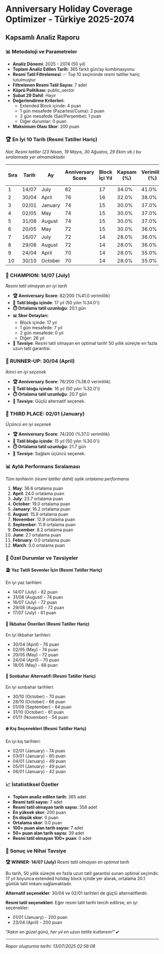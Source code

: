 # Anniversary Holiday Coverage Optimizer - Türkiye 2025-2074
## Kapsamlı Analiz Raporu

### 📊 Metodoloji ve Parametreler
- **Analiz Dönemi**: 2025 - 2074 (50 yıl)
- **Toplam Analiz Edilen Tarih**: 365 farklı gün/ay kombinasyonu
- **Resmi Tatil Filtrelemesi**: ✅ Top 10 seçiminde resmi tatiller hariç tutulmuştur
- **Filtrelenen Resmi Tatil Sayısı**: 7 adet
- **Köprü Politikası**: public_sector
- **Şubat 29 Dahil**: Hayır
- **Değerlendirme Kriterleri**: 
  - Extended Block içinde: 4 puan
  - 1 gün mesafede (Pazartesi/Cuma): 2 puan  
  - 2 gün mesafede (Salı/Perşembe): 1 puan
  - Diğer durumlar: 0 puan
- **Maksimum Olası Skor**: 200 puan

### 🏆 En İyi 10 Tarih (Resmi Tatiller Hariç)
*Not: Resmi tatiller (23 Nisan, 19 Mayıs, 30 Ağustos, 29 Ekim vb.) bu sıralamada yer almamaktadır.*

| Sıra | Tarih | Ay | Anniversary Score | Block İçi Yıl | Kapsam (%) | Verimlilik (%) | Ort. Block Uzunluğu |
|------|-------|-----|------------------|----------------|------------|----------------|---------------------|
| 1 | 14/07 | July | 82 | 17 | 34.0% | 41.0% | 20.1 gün |
| 2 | 30/04 | April | 76 | 16 | 32.0% | 38.0% | 20.7 gün |
| 3 | 02/01 | January | 74 | 15 | 30.0% | 37.0% | 21.7 gün |
| 4 | 02/05 | May | 74 | 15 | 30.0% | 37.0% | 21.7 gün |
| 5 | 31/08 | August | 74 | 15 | 30.0% | 37.0% | 21.7 gün |
| 6 | 20/05 | May | 72 | 15 | 30.0% | 36.0% | 20.3 gün |
| 7 | 16/07 | July | 72 | 14 | 28.0% | 36.0% | 19.2 gün |
| 8 | 29/08 | August | 72 | 14 | 28.0% | 36.0% | 22.9 gün |
| 9 | 24/04 | April | 70 | 14 | 28.0% | 35.0% | 21.8 gün |
| 10 | 30/10 | October | 70 | 14 | 28.0% | 35.0% | 21.8 gün |


### 🥇 CHAMPION: 14/07 (July)
*Resmi tatil olmayan en iyi tarih*
- **🏆 Anniversary Score**: 82/200 (%41.0 verimlilik)
- **📅 Tatil bloğu içinde**: 17 yıl (50 yılın %34.0'i)
- **⏱️ Ortalama tatil uzunluğu**: 20.1 gün
- **📊 Skor Detayları**: 
  - Block içinde: 17 yıl
  - 1 gün mesafede: 7 yıl
  - 2 gün mesafede: 0 yıl
  - Diğer: 26 yıl
- **🎯 Tavsiye**: Resmi tatil olmayan en optimal tarih! 50 yıllık süreçte en fazla uzun tatil garantisi.

### 🥈 RUNNER-UP: 30/04 (April)
*İkinci en iyi seçenek*
- **🏆 Anniversary Score**: 76/200 (%38.0 verimlilik)
- **📅 Tatil bloğu içinde**: 16 yıl (50 yılın %32.0'i)
- **⏱️ Ortalama tatil uzunluğu**: 20.7 gün
- **🎯 Tavsiye**: Güçlü alternatif seçenek.

### 🥉 THIRD PLACE: 02/01 (January)
*Üçüncü en iyi seçenek*
- **🏆 Anniversary Score**: 74/200 (%37.0 verimlilik)
- **📅 Tatil bloğu içinde**: 15 yıl (50 yılın %30.0'i)
- **⏱️ Ortalama tatil uzunluğu**: 21.7 gün
- **🎯 Tavsiye**: Sağlam üçüncü seçenek.

### 📊 Aylık Performans Sıralaması
*Tüm tarihlerin (resmi tatiller dahil) aylık ortalama performansı*
 1. **May**: 36.6 ortalama puan
 2. **April**: 24.0 ortalama puan
 3. **July**: 23.7 ortalama puan
 4. **October**: 19.0 ortalama puan
 5. **January**: 16.2 ortalama puan
 6. **August**: 15.9 ortalama puan
 7. **November**: 12.9 ortalama puan
 8. **September**: 11.9 ortalama puan
 9. **December**: 8.2 ortalama puan
10. **June**: 2.1 ortalama puan
11. **February**: 0.0 ortalama puan
12. **March**: 0.0 ortalama puan


### 🎯 Özel Durumlar ve Tavsiyeler

#### 🏖️ Yaz Tatili Sevenler İçin (Resmi Tatiller Hariç)
En iyi yaz tarihleri:
- 14/07 (July) - 82 puan
- 31/08 (August) - 74 puan
- 16/07 (July) - 72 puan
- 29/08 (August) - 72 puan
- 17/07 (July) - 61 puan


#### 🌸 İlkbahar Önerileri (Resmi Tatiller Hariç)
En iyi ilkbahar tarihleri:
- 30/04 (April) - 76 puan
- 02/05 (May) - 74 puan
- 20/05 (May) - 72 puan
- 24/04 (April) - 70 puan
- 18/05 (May) - 68 puan


#### 🍂 Sonbahar Alternatifi (Resmi Tatiller Hariç)
En iyi sonbahar tarihleri:
- 30/10 (October) - 70 puan
- 28/10 (October) - 66 puan
- 01/09 (September) - 64 puan
- 31/10 (October) - 61 puan
- 01/11 (November) - 54 puan


#### ❄️ Kış Seçenekleri (Resmi Tatiller Hariç)
En iyi kış tarihleri:
- 02/01 (January) - 74 puan
- 03/01 (January) - 60 puan
- 04/01 (January) - 49 puan
- 05/01 (January) - 49 puan
- 06/01 (January) - 42 puan


### 📈 İstatistiksel Özetler

- **Toplam analiz edilen tarih**: 365 adet
- **Resmi tatil sayısı**: 7 adet
- **Resmi tatil olmayan tarih sayısı**: 358 adet
- **En yüksek skor**: 200 puan
- **En düşük skor**: 0 puan  
- **Ortalama skor**: 0.0 puan
- **100+ puan alan tarih sayısı**: 7 adet
- **50+ puan alan tarih sayısı**: 39 adet
- **Resmi tatil olmayan 100+ puan**: 0 adet

### 🎊 Sonuç ve Nihai Tavsiye

**🏆 WINNER: 14/07 (July)**
*Resmi tatil olmayan en optimal tarih*

Bu tarih, 50 yıllık süreçte en fazla uzun tatil garantisi sunan optimal seçimdir. 
17 yıl boyunca extended holiday block içinde yer alarak,
ortalama 20.1 günlük tatil imkanı sağlamaktadır.

**Alternatif seçenekler**: 30/04 ve 02/01 tarihleri de güçlü alternatiflerdir.

**Resmi tatil seçenekleri**: Eğer resmi tatil tarihi tercih edilirse, en iyi seçenekler:
- 01/01 (January) - 200 puan
- 23/04 (April) - 200 puan

*"Aşkın en güzel günü, her yıl en uzun tatille kutlansın!" 💕*

---
*Rapor oluşturma tarihi: 13/07/2025 02:56:08*
